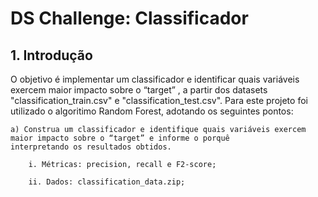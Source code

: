 # DS Challenge: Classificador

## 1. Introdução

O objetivo é implementar um classificador e identificar quais variáveis exercem maior impacto sobre o “target” , a partir dos datasets "classification_train.csv" e "classification_test.csv". Para este projeto foi utilizado o algoritimo Random Forest, adotando os seguintes pontos:

    a) Construa um classificador e identifique quais variáveis exercem maior impacto sobre o “target” e informe o porquê
    interpretando os resultados obtidos. 
    
        i. Métricas: precision, recall e F2-score;
        
        ii. Dados: classification_data.zip;